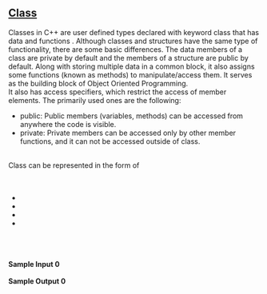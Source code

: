 ## **[Class](https://www.hackerrank.com/challenges/c-tutorial-class)** 
Classes in C++ are user defined types declared with keyword class that has data and functions . Although classes and structures have the same type of functionality, there are some basic differences. The data members of a class are private by default and the members of a structure are public by default. Along with storing multiple data in a common block, it also assigns some functions (known as methods) to manipulate/access them. It serves as the building block of Object Oriented Programming.<br>It also has access specifiers, which restrict the access of member elements. The primarily used ones are the following:<br><ul><li>public: Public members (variables, methods) can be accessed from anywhere the code is visible.</li><li>private: Private members can be accessed only by other member functions, and it can not be accessed outside of class.</li></ul><br>Class can be represented in the form of<br><br><br><ul><li></li><li></li><li></li><li></li></ul><br><br><br>**Sample Input 0**<br><br>**Sample Output 0**<br><br>